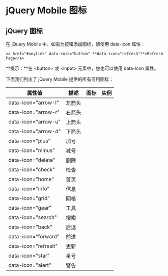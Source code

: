 # jQuery Mobile 图标

## jQuery 图标

在 jQuery Mobile 中，如需为按钮添加图标，请使用 data-icon 属性：

```
<a href="#anylink" data-role="button" **data-icon="refresh"**>Refresh Page</a>
```

**提示：**在 &lt;button&gt; 或 &lt;input&gt; 元素中，您也可以使用 data-icon 属性。

下面我们列出了 jQuery Mobile 提供的所有可用图标：

| 属性值 | 描述 | 图标 | 实例 |
| --- | --- | --- | --- |
| data-icon="arrow-l" | 左箭头 |
| data-icon="arrow-r" | 右箭头 |
| data-icon="arrow-u" | 上箭头 |
| data-icon="arrow-d" | 下箭头 |
| data-icon="plus" | 加号 |
| data-icon="minus" | 减号 |
| data-icon="delete" | 删除 |
| data-icon="check" | 检查 |
| data-icon="home" | 首页 |
| data-icon="info" | 信息 |
| data-icon="grid" | 网格 |
| data-icon="gear" | 工具 |
| data-icon="search" | 搜索 |
| data-icon="back" | 后退 |
| data-icon="forward" | 前进 |
| data-icon="refresh" | 更新 |
| data-icon="star" | 星号 |
| data-icon="alert" | 警告 |

